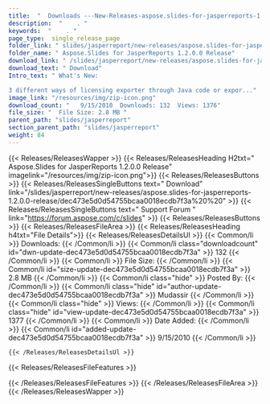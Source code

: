 ```yaml
---
title:  "  Downloads ---New-Releases-aspose.slides-for-jasperreports-1.2.0.0-release . " 
description:  "    . " 
keywords:  "    . " 
page_type:  single_release_page
folder_link: " slides/jasperreport/new-releases/aspose.slides-for-jasperreports-1.2.0.0-release/"
folder_name: " Aspose.Slides for JasperReports 1.2.0.0 Release"
download_link: " /slides/jasperreport/new-releases/aspose.slides-for-jasperreports-1.2.0.0-release/dec473e5d0d54755bcaa0018ecdb7f3a"
download_text: " Download"
Intro_text: " What's New:

3 different ways of licensing exporter through Java code or expor..."
image_link: "/resources/img/zip-icon.png"
download_count: "   9/15/2010  Downloads: 132  Views: 1376"
file_size: "  File Size: 2.8 MB "
parent_path: "slides/jasperreport"
section_parent_path: "slides/jasperreport"
weight: 84 
---
```


{{< Releases/ReleasesWapper >}}
  {{< Releases/ReleasesHeading H2txt=" Aspose.Slides for JasperReports 1.2.0.0 Release" imagelink="/resources/img/zip-icon.png">}}
  {{< Releases/ReleasesButtons >}}
    {{< Releases/ReleasesSingleButtons text=" Download" link="/slides/jasperreport/new-releases/aspose.slides-for-jasperreports-1.2.0.0-release/dec473e5d0d54755bcaa0018ecdb7f3a%20%20" >}}
    {{< Releases/ReleasesSingleButtons text=" Support Forum " link="https://forum.aspose.com/c/slides" >}}
  {{< Releases/ReleasesButtons >}}
  {{< Releases/ReleasesFileArea >}}
    {{< Releases/ReleasesHeading h4txt="File Details">}}
    {{< Releases/ReleasesDetailsUl >}}
            {{< Common/li  >}} Downloads: {{< /Common/li >}} 
      {{< Common/li class="downloadcount" id="dwn-update-dec473e5d0d54755bcaa0018ecdb7f3a" >}} 132 {{< /Common/li >}} 
      {{< Common/li  >}} File Size: {{< /Common/li >}} 
      {{< Common/li id="size-update-dec473e5d0d54755bcaa0018ecdb7f3a" >}} 2.8 MB {{< /Common/li >}} 
      {{< Common/li  class="hide" >}} Posted By: {{< /Common/li >}} 
      {{< Common/li class="hide" id="author-update-dec473e5d0d54755bcaa0018ecdb7f3a" >}} Mudassir {{< /Common/li >}} 
      {{< Common/li class="hide"  >}} Views: {{< /Common/li >}} 
      {{< Common/li class="hide" id="view-update-dec473e5d0d54755bcaa0018ecdb7f3a" >}} 1377 {{< /Common/li >}} 
      {{< Common/li  >}} Date Added: {{< /Common/li >}} 
      {{< Common/li id="added-update-dec473e5d0d54755bcaa0018ecdb7f3a" >}} 9/15/2010 {{< /Common/li >}} 

    {{< /Releases/ReleasesDetailsUl >}}

  {{< Releases/ReleasesFileFeatures >}}
      
  {{< /Releases/ReleasesFileFeatures >}}
 {{< /Releases/ReleasesFileArea >}}
{{< /Releases/ReleasesWapper >}}


